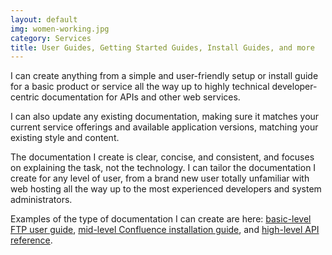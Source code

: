 ```yaml
---
layout: default
img: women-working.jpg
category: Services
title: User Guides, Getting Started Guides, Install Guides, and more
---
```

I can create anything from a simple and user-friendly setup or install guide for a basic product or service all the way up to highly technical developer-centric documentation for APIs and other web services. 

I can also update any existing documentation, making sure it matches your current service offerings and available application versions, matching your existing style and content.   

The documentation I create is clear, concise, and consistent, and focuses on explaining the task, not the technology. I can tailor the documentation I create for any level of user, from a brand new user totally unfamiliar with web hosting all the way up to the most experienced developers and system administrators.   

Examples of the type of documentation I can create are here: [basic-level FTP user guide](../docs/ftp_doc/ftp_doc.html), [mid-level Confluence installation guide](../docs/conf_doc/confluence_install.html), and [high-level API reference](../docs/api_docs/uses-this-api-whd.html). 

